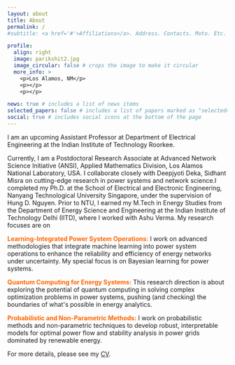 ```yaml
---
layout: about
title: About
permalink: /
#subtitle: <a href='#'>Affiliations</a>. Address. Contacts. Moto. Etc.

profile:
  align: right
  image: parikshit2.jpg
  image_circular: false # crops the image to make it circular
  more_info: >
    <p>Los Alamos, NM</p>
    <p></p>
    <p></p>

news: true # includes a list of news items
selected_papers: false # includes a list of papers marked as "selected={true}"
social: true # includes social icons at the bottom of the page
---
```


I am an upcoming Assistant Professor at Department of Electrical Engineering at the Indian Institute of Technology Roorkee.

Currently, I am a Postdoctoral Research Associate at Advanced Network Science Initiative (ANSI), Applied Mathematics Division, Los Alamos National Laboratory, USA. I collaborate closely with Deepjyoti Deka, Sidhant Misra on cutting-edge research in power systems and network science.I completed my Ph.D. at the School of Electrical and Electronic Engineering, Nanyang Technological University Singapore, under the supervision of Hung D. Nguyen. Prior to NTU, I earned my M.Tech in Energy Studies from the Department of Energy Science and Engineering at the Indian Institute of Technology Delhi (IITD), where I worked with Ashu Verma. My research focuses are on 

**<span style="color: #ff6600;">Learning-Integrated Power System Operations:</span>** I work on advanced methodologies that integrate machine learning into power system operations to enhance the reliability and efficiency of energy networks under uncertainty. My special focus is on Bayesian learning for power systems.

**<span style="color: #ff6600;">Quantum Computing for Energy Systems:</span>** This research direction is about exploring the potential of quantum computing in solving complex optimization problems in power systems, pushing (and checking) the boundaries of what's possible in energy analytics.

**<span style="color: #ff6600;">Probabilistic and Non-Parametric Methods:</span>** I work on probabilistic methods and non-parametric techniques to develop robust, interpretable models for optimal power flow and stability analysis in power grids dominated by renewable energy.


For more details, please see my [CV](/assets/pdf/Parikshit_CV.pdf). 

